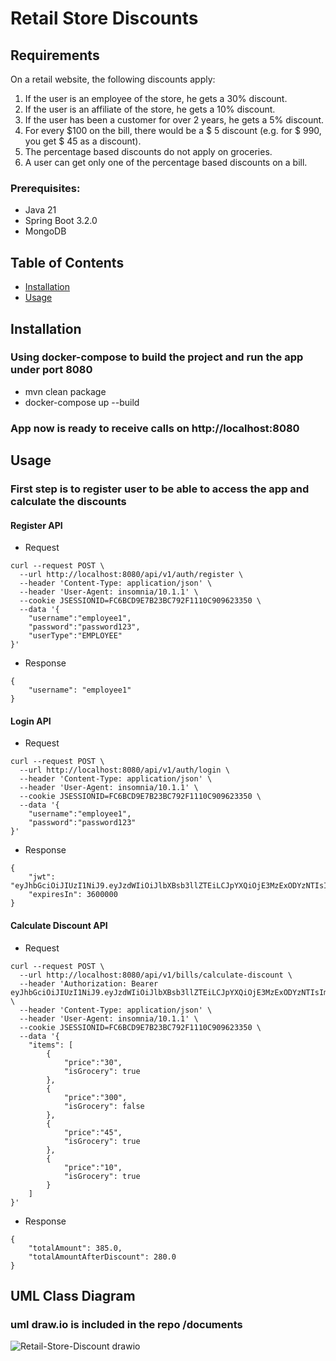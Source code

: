 # Retail Store Discounts
## Requirements
On a retail website, the following discounts apply:
1. If the user is an employee of the store, he gets a 30% discount.
2. If the user is an affiliate of the store, he gets a 10% discount.
3. If the user has been a customer for over 2 years, he gets a 5% discount.
4. For every $100 on the bill, there would be a $ 5 discount (e.g. for $ 990, you get $ 45 as
a discount).
5. The percentage based discounts do not apply on groceries.
6. A user can get only one of the percentage based discounts on a bill.


### Prerequisites:
- Java 21
- Spring Boot 3.2.0
- MongoDB

## Table of Contents
- [Installation](#installation)
- [Usage](#usage)

## Installation
### Using docker-compose to build the project and run the app under port 8080
- mvn clean package
- docker-compose up --build

### App now is ready to receive calls on http://localhost:8080

## Usage

### First step is to register user to be able to access the app and calculate the discounts

#### Register API
- Request
```
curl --request POST \
  --url http://localhost:8080/api/v1/auth/register \
  --header 'Content-Type: application/json' \
  --header 'User-Agent: insomnia/10.1.1' \
  --cookie JSESSIONID=FC6BCD9E7B23BC792F1110C909623350 \
  --data '{
	"username":"employee1",
	"password":"password123",
	"userType":"EMPLOYEE"
}'
```

- Response
```
{
	"username": "employee1"
}
```

#### Login API
- Request
```
curl --request POST \
  --url http://localhost:8080/api/v1/auth/login \
  --header 'Content-Type: application/json' \
  --header 'User-Agent: insomnia/10.1.1' \
  --cookie JSESSIONID=FC6BCD9E7B23BC792F1110C909623350 \
  --data '{
	"username":"employee1",
	"password":"password123"
}'
```

- Response
```
{
	"jwt": "eyJhbGciOiJIUzI1NiJ9.eyJzdWIiOiJlbXBsb3llZTEiLCJpYXQiOjE3MzExODYzNTIsImV4cCI6MTczMTE4OTk1Mn0.wNhUkAZqqm7BotCpi7C3R9joRrKNL1FbsnM65PtKcfo",
	"expiresIn": 3600000
}
```
#### Calculate Discount API
- Request
```
curl --request POST \
  --url http://localhost:8080/api/v1/bills/calculate-discount \
  --header 'Authorization: Bearer eyJhbGciOiJIUzI1NiJ9.eyJzdWIiOiJlbXBsb3llZTEiLCJpYXQiOjE3MzExODYzNTIsImV4cCI6MTczMTE4OTk1Mn0.wNhUkAZqqm7BotCpi7C3R9joRrKNL1FbsnM65PtKcfo' \
  --header 'Content-Type: application/json' \
  --header 'User-Agent: insomnia/10.1.1' \
  --cookie JSESSIONID=FC6BCD9E7B23BC792F1110C909623350 \
  --data '{
	"items": [
		{
			"price":"30",
			"isGrocery": true
		},
		{
			"price":"300",
			"isGrocery": false
		},
		{
			"price":"45",
			"isGrocery": true
		},
		{
			"price":"10",
			"isGrocery": true
		}
	]
}'
```
- Response
```
{
	"totalAmount": 385.0,
	"totalAmountAfterDiscount": 280.0
}
```

## UML Class Diagram
### uml draw.io is included in the repo /documents 
![Retail-Store-Discount drawio](https://github.com/user-attachments/assets/1e670283-1a79-40b1-ad09-78ca5a4fa91a)

